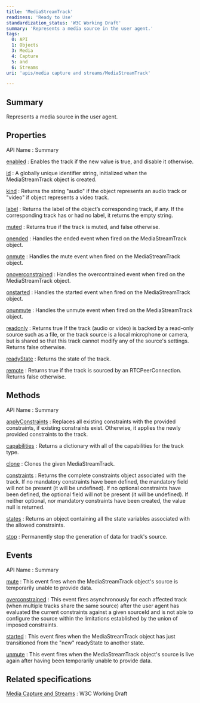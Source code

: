 ```yaml
---
title: 'MediaStreamTrack'
readiness: 'Ready to Use'
standardization_status: 'W3C Working Draft'
summary: 'Represents a media source in the user agent.'
tags:
  0: API
  1: Objects
  3: Media
  4: Capture
  5: and
  6: Streams
uri: 'apis/media capture and streams/MediaStreamTrack'

---
```

## Summary

Represents a media source in the user agent.

## Properties

API Name
:   Summary

[enabled](/apis/media_capture_and_streams/MediaStreamTrack/enabled)
:   Enables the track if the new value is true, and disable it otherwise.

[id](/apis/media_capture_and_streams/MediaStreamTrack/id)
:   A globally unique identifier string, initialized when the MediaStreamTrack object is created.

[kind](/apis/media_capture_and_streams/MediaStreamTrack/kind)
:   Returns the string "audio" if the object represents an audio track or "video" if object represents a video track.

[label](/apis/media_capture_and_streams/MediaStreamTrack/label)
:   Returns the label of the object’s corresponding track, if any. If the corresponding track has or had no label, it returns the empty string.

[muted](/apis/media_capture_and_streams/MediaStreamTrack/muted)
:   Returns true if the track is muted, and false otherwise.

[onended](/apis/media_capture_and_streams/MediaStreamTrack/onended)
:   Handles the ended event when fired on the MediaStreamTrack object.

[onmute](/apis/media_capture_and_streams/MediaStreamTrack/onmute)
:   Handles the mute event when fired on the MediaStreamTrack object.

[onoverconstrained](/apis/media_capture_and_streams/MediaStreamTrack/onoverconstrained)
:   Handles the overcontrained event when fired on the MediaStreamTrack object.

[onstarted](/apis/media_capture_and_streams/MediaStreamTrack/onstarted)
:   Handles the started event when fired on the MediaStreamTrack object.

[onunmute](/apis/media_capture_and_streams/MediaStreamTrack/onunmute)
:   Handles the unmute event when fired on the MediaStreamTrack object.

[readonly](/apis/media_capture_and_streams/MediaStreamTrack/readonly)
:   Returns true If the track (audio or video) is backed by a read-only source such as a file, or the track source is a local microphone or camera, but is shared so that this track cannot modify any of the source's settings. Returns false otherwise.

[readyState](/apis/media_capture_and_streams/MediaStreamTrack/readyState)
:   Returns the state of the track.

[remote](/apis/media_capture_and_streams/MediaStreamTrack/remote)
:   Returns true if the track is sourced by an RTCPeerConnection. Returns false otherwise.

## Methods

API Name
:   Summary

[applyConstraints](/apis/media_capture_and_streams/MediaStreamTrack/applyConstraints)
:   Replaces all existing constraints with the provided constraints, if existing constraints exist. Otherwise, it applies the newly provided constraints to the track.

[capabilities](/apis/media_capture_and_streams/MediaStreamTrack/capabilities)
:   Returns a dictionary with all of the capabilities for the track type.

[clone](/apis/media_capture_and_streams/MediaStreamTrack/clone)
:   Clones the given MediaStreamTrack.

[constraints](/apis/media_capture_and_streams/MediaStreamTrack/constraints)
:   Returns the complete constraints object associated with the track. If no mandatory constraints have been defined, the mandatory field will not be present (it will be undefined). If no optional constraints have been defined, the optional field will not be present (it will be undefined). If neither optional, nor mandatory constraints have been created, the value null is returned.

[states](/apis/media_capture_and_streams/MediaStreamTrack/states)
:   Returns an object containing all the state variables associated with the allowed constraints.

[stop](/apis/media_capture_and_streams/MediaStreamTrack/stop)
:   Permanently stop the generation of data for track's source.

## Events

API Name
:   Summary

[mute](/apis/media_capture_and_streams/MediaStreamTrack/mute)
:   This event fires when the MediaStreamTrack object's source is temporarily unable to provide data.

[overconstrained](/apis/media_capture_and_streams/MediaStreamTrack/overconstrained)
:   This event fires asynchronously for each affected track (when multiple tracks share the same source) after the user agent has evaluated the current constraints against a given sourceId and is not able to configure the source within the limitations established by the union of imposed constraints.

[started](/apis/media_capture_and_streams/MediaStreamTrack/started)
:   This event fires when the MediaStreamTrack object has just transitioned from the "new" readyState to another state.

[unmute](/apis/media_capture_and_streams/MediaStreamTrack/unmute)
:   This event fires when the MediaStreamTrack object's source is live again after having been temporarily unable to provide data.

## Related specifications

[Media Capture and Streams](http://www.w3.org/TR/mediacapture-streams/)
:   W3C Working Draft
